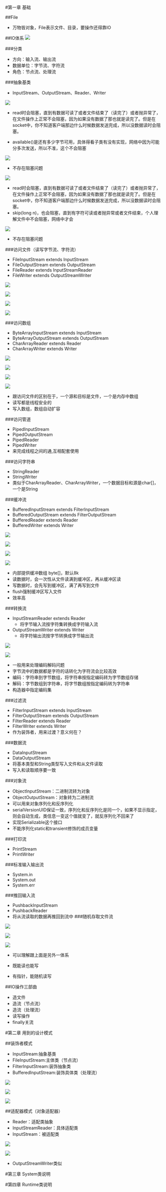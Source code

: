 #第一章 基础

##File

- 万物皆对象，File表示文件、目录，要操作还得靠IO

##IO体系
![](./image/01.png)

###分类
- 方向：输入流、输出流
- 数据单位：字节流、字符流
- 角色：节点流、处理流

###抽象基类
- InputStream、OutputStream、Reader、Writer

![](./image/02.png)

- read时会阻塞，直到有数据可读了或者文件结束了（读完了）或者抛异常了，在文件操作上正常不会阻塞，因为如果没有数据了那也就是读完了。但是在socket中，你不知道客户端那边什么时候数据发送完成，所以没数据读时会阻塞。

- available()是还有多少字节可用，具体得看子类有没有实现，网络中因为可能分多次发送，所以不准，这个不会阻塞

![](./image/03.png)

- 不存在阻塞问题

![](./image/04.png)

- read时会阻塞，直到有数据可读了或者文件结束了（读完了）或者抛异常了，在文件操作上正常不会阻塞，因为如果没有数据了那也就是读完了。但是在socket中，你不知道客户端那边什么时候数据发送完成，所以没数据读时会阻塞。
- skip(long n)，也会阻塞，直到有字符可读或者抛异常或者文件结束，个人理解文件中不会阻塞，网络中才会

![](./image/05.png)

- 不存在阻塞问题

###访问文件（读写字节流、字符流）
- FileInputStream extends InputStream
- FileOutputStream extends OutputStream
- FileReader extends InputStreamReader
- FileWriter extends OutputStreamWriter

![](./image/06.png)

![](./image/07.png)

![](./image/08.png)

![](./image/09.png)

###访问数组
- ByteArrayInputStream extends InputStream
- ByteArrayOutputStream extends OutputStream
- CharArrayReader extends Reader
- CharArrayWriter extends Writer

![](./image/16.png)

![](./image/17.png)

![](./image/18.png)

![](./image/19.png)

- 跟访问文件的区别在于，一个源和目标是文件，一个是内存中数组
- 读写都是线程安全的
- 写入数组，数组自动扩容

###访问管道
- PipedInputStream
- PipedOutputStream
- PipedReader
- PipedWriter
- 来完成线程之间的通,互相配套使用

###访问字符串
- StringReader 
- StringWriter
- 类似于CharArrayReader、CharArrayWriter，一个数据目标和源是char[]，一个是String

###缓冲流
- BufferedInputStream extends FilterInputStream
- BufferedOutputStream extends FilterOutputStream
- BufferedReader extends Reader
- BufferedWriter extends Writer

![](./image/10.png)

![](./image/11.png)

![](./image/12.png)

![](./image/13.png)

- 内部提供缓冲数组 byte[]，默认8k
- 读数据时，会一次性从文件读满到缓冲区，再从缓冲区读
- 写数据时，会先写到缓冲区，满了再写到文件
- flush强制缓冲区写入文件
- 效率高

###转换流
- InputStreamReader extends Reader
  - 将字节输入流按字符集转换成字符输入流
- OutputStreamWriter extends Writer
  - 将字符输出流按字节转换成字节输出流

![](./image/14.png)

![](./image/15.png)

- 一般用来处理编码解码问题
- 字节流中的数据都是字符的话转化为字符流会比较高效
- 编码：字符串到字节数组，将字符串按指定编码转为字节数组存储
- 解码：字节数组到字符串，将字节数组按指定编码转为字符串
- 构造器中指定编码集

###过滤流
- FilterInputStream extends InputStream
- FilterOutputStream extends OutputStream
- FilterReader extends Reader
- FilterWriter extends Writer
- 作为装饰者，用来过渡？意义何在？

###数据流
- DataInputStream
- DataOutputStream
- 将基本类型和String类型写入文件和从文件读取
- 写入和读取顺序要一致

###对象流
- ObjectInputStream：二进制流转为对象
- ObjectOutputStream：对象转为二进制流
- 可以用来对象序列化和反序列化
- serialVersionUID保证一致，序列化和反序列化是同一个，如果不显示指定，则会自动生成，类信息一变这个值就变了，就反序列化不回来了
- 实现Serializable这个接口
- 不能序列化static和transient修饰的成员变量

###打印流
- PrintStream
- PrintWriter

###标准输入输出流
- System.in
- System.out
- System.err

###推回输入流
- PushbackInputStream
- PushbackReader
- 将从流读取的数据再推回到流中
###随机存取文件流

![](./image/20.png)

![](./image/21.png)

![](./image/22.png)

- 可以理解跟上面是另外一体系

- 既能读也能写

- 有指针，能随机读写


##IO操作三部曲
- 造文件
- 造流（节点流）
- 造流（处理流）
- 读写操作
- finally关流

#第二章 用到的设计模式

##装饰者模式
- InputStream:抽象基类
- FileInputStream:主体类（节点流）
- FilterInputStream:装饰抽象类
- BufferedInputStream:装饰具体类（处理流） 

![](./image/23.png)

![](./image/24.png)

![](./image/25.png)

##适配器模式（对象适配器）
- Reader：适配类抽象
- InputStreamReader：具体适配类
- InputStream：被适配类

![](./image/26.png)

![](./image/27.png)

- OutputStreamWriter类似

#第三章 System类说明

#第四章 Runtime类说明